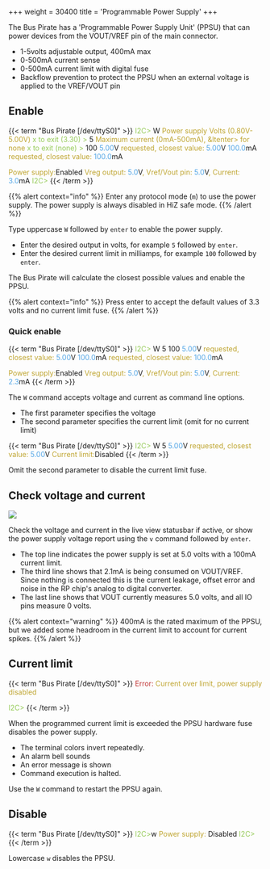 +++
weight = 30400
title = 'Programmable Power Supply'
+++

The Bus Pirate has a 'Programmable Power Supply Unit' (PPSU) that can power devices from the VOUT/VREF pin of the main connector.

- 1-5volts adjustable output, 400mA max
- 0-500mA current sense 
- 0-500mA current limit with digital fuse
- Backflow prevention to protect the PPSU when an external voltage is applied to the VREF/VOUT pin

## Enable
{{< term "Bus Pirate [/dev/ttyS0]" >}}
<span style="color:#96cb59">I2C></span> W
<span style="color:#bfa530">Power supply
Volts (0.80V-5.00V)</span>
<span style="color:#96cb59">x to exit (3.30) ></span> 5
<span style="color:#bfa530">Maximum current (0mA-500mA), &ltenter> for none</span>
<span style="color:#96cb59">x to exit (none) ></span> 100
<span style="color:#53a6e6">5.00</span>V<span style="color:#bfa530"> requested, closest value: <span style="color:#53a6e6">5.00</span></span>V
<span style="color:#53a6e6">100.0</span>mA<span style="color:#bfa530"> requested, closest value: <span style="color:#53a6e6">100.0</span></span>mA

<span style="color:#bfa530">Power supply:</span>Enabled
<span style="color:#bfa530">Vreg output: <span style="color:#53a6e6">5.0</span></span>V<span style="color:#bfa530">, Vref/Vout pin: <span style="color:#53a6e6">5.0</span></span>V<span style="color:#bfa530">, Current: <span style="color:#53a6e6">3.0</span></span>mA<span style="color:#bfa530">
</span>
<span style="color:#96cb59">I2C></span> 
{{< /term >}}

{{% alert context="info" %}}
Enter any protocol mode (```m```) to use the power supply. The power supply is always disabled in HiZ safe mode.
{{% /alert %}}

Type uppercase ```W``` followed by ```enter``` to enable the power supply. 

- Enter the desired output in volts, for example ```5``` followed by ```enter```.
- Enter the desired current limit in milliamps, for example ```100``` followed by ```enter```.

The Bus Pirate will calculate the closest possible values and enable the PPSU.

{{% alert context="info" %}}
Press enter to accept the default values of 3.3 volts and no current limit fuse.
{{% /alert %}}

### Quick enable

{{< term "Bus Pirate [/dev/ttyS0]" >}}
<span style="color:#96cb59">I2C></span> W 5 100
<span style="color:#53a6e6">5.00</span>V<span style="color:#bfa530"> requested, closest value: <span style="color:#53a6e6">5.00</span></span>V
<span style="color:#53a6e6">100.0</span>mA<span style="color:#bfa530"> requested, closest value: <span style="color:#53a6e6">100.0</span></span>mA

<span style="color:#bfa530">Power supply:</span>Enabled
<span style="color:#bfa530">Vreg output: <span style="color:#53a6e6">5.0</span></span>V<span style="color:#bfa530">, Vref/Vout pin: <span style="color:#53a6e6">5.0</span></span>V<span style="color:#bfa530">, Current: <span style="color:#53a6e6">2.3</span></span>mA<span style="color:#bfa530">
</span>
{{< /term >}}

The ```W``` command accepts voltage and current as command line options.
- The first parameter specifies the voltage
- The second parameter specifies the current limit (omit for no current limit)

{{< term "Bus Pirate [/dev/ttyS0]" >}}
<span style="color:#96cb59">I2C></span> W 5
<span style="color:#53a6e6">5.00</span>V<span style="color:#bfa530"> requested, closest value: <span style="color:#53a6e6">5.00</span></span>V
<span style="color:#bfa530">Current limit:</span>Disabled
{{< /term >}}

Omit the second parameter to disable the current limit fuse.

## Check voltage and current

![](/images/docs/fw/psu-statusbar1a.png)

Check the voltage and current in the live view statusbar if active, or show the power supply voltage report using the ```v``` command followed by ```enter```.

- The top line indicates the power supply is set at 5.0 volts with a 100mA current limit. 
- The third line shows that 2.1mA is being consumed on VOUT/VREF. Since nothing is connected this is the current leakage, offset error and noise in the RP chip's analog to digital converter.
- The last line shows that VOUT currently measures 5.0 volts, and all IO pins measure 0 volts.

{{% alert context="warning" %}}
400mA is the rated maximum of the PPSU, but we added some headroom in the current limit to account for current spikes.
{{% /alert %}}

## Current limit

{{< term "Bus Pirate [/dev/ttyS0]" >}}
<span style="color:#bf3030">Error:<span style="color:#bfa530"> Current over limit, power supply disabled</span></span>

<span style="color:#96cb59">I2C></span> 
{{< /term >}}

When the programmed current limit is exceeded the PPSU hardware fuse disables the power supply. 
- The terminal colors invert repeatedly.
- An alarm bell sounds
- An error message is shown 
- Command execution is halted. 

Use the ```W``` command to restart the PPSU again.

## Disable

{{< term "Bus Pirate [/dev/ttyS0]" >}}
<span style="color:#96cb59">I2C></span>w
<span style="color:#bfa530"><span style="color:#bfa530">Power supply: </span></span>Disabled
<span style="color:#96cb59">I2C></span> 
{{< /term >}}

Lowercase ```w``` disables the PPSU.
